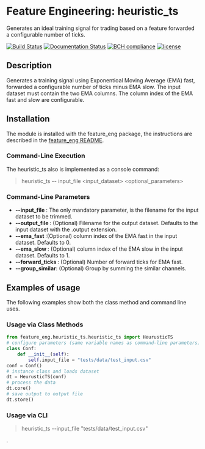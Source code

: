 # Feature Engineering: heuristic_ts

Generates an ideal training signal for trading based on a feature forwarded a configurable number of ticks.

[![Build Status](https://travis-ci.org/harveybc/feature_eng.svg?branch=master)](https://travis-ci.org/harveybc/feature_eng)
[![Documentation Status](https://readthedocs.org/projects/docs/badge/?version=latest)](https://harveybc-feature_eng.readthedocs.io/en/latest/)
[![BCH compliance](https://bettercodehub.com/edge/badge/harveybc/feature_eng?branch=master)](https://bettercodehub.com/)
[![license](https://img.shields.io/github/license/mashape/apistatus.svg?maxAge=2592000)](https://github.com/harveybc/feature_eng/blob/master/LICENSE)

## Description

Generates a training signal using Exponentioal Moving Average (EMA) fast, forwarded a configurable number of ticks minus EMA slow.  The input dataset must contain the two EMA columns.  The column index of the EMA fast and slow are configurable.

## Installation

The module is installed with the feature_eng package, the instructions are described in the [feature_eng README](../master/README.md).

### Command-Line Execution

The heuristic_ts also is implemented as a console command:
> heuristic_ts -- input_file <input_dataset> <optional_parameters>

### Command-Line Parameters

* __--input_file <filename>__: The only mandatory parameter, is the filename for the input dataset to be trimmed.
* __--output_file <filename>__: (Optional) Filename for the output dataset. Defaults to the input dataset with the .output extension.
* __--ema_fast <val>__:(Optional) column index of the EMA fast in the input dataset. Defaults to 0.
* __--ema_slow <val>__: (Optional) column index of the EMA slow in the input dataset. Defaults to 1.
* __--forward_ticks <val>__: (Optional) Number of forward ticks for EMA fast.
* __--group_similar__: (Optional) Group by summing the similar channels.

## Examples of usage
The following examples show both the class method and command line uses.

### Usage via Class Methods
```python
from feature_eng.heuristic_ts.heuristic_ts import HeurusticTS
# configure parameters (same variable names as command-line parameters)
class Conf:
    def __init__(self):
        self.input_file = "tests/data/test_input.csv"
conf = Conf()
# instance class and loads dataset
dt = HeurusticTS(conf)
# process the data
dt.core()
# save output to output file
dt.store()
```

### Usage via CLI

> heuristic_ts --input_file "tests/data/test_input.csv"






.